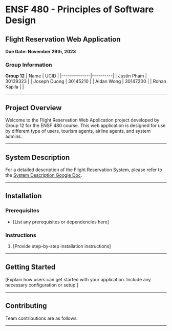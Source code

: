 
# ENSF 480 - Principles of Software Design
## Flight Reservation Web Application

**Due Date: November 29th, 2023**

### Group Information
**Group 12**
| Name         | UCID     |
|--------------|----------|
| Justin Pham  | 30139323 |
| Joseph Duong | 30145210 |
| Aidan Wong   | 30147200 |
| Rohan Kapila |          |

---

## Project Overview

Welcome to the Flight Reservation Web Application project developed by Group 12 for the ENSF 480 course. This web application is designed for use by different type of users, tourism agents, airline agents, and system admins.

---

## System Description
For a detailed description of the Flight Reservation System, please refer to the [System Description Google Doc](https://docs.google.com/document/d/1gUVZPgaqqJ3SIKTWbacnzj1G4kotSuN4hx77lC0c1o0/edit?usp=sharing).

---

## Installation

### Prerequisites
- [List any prerequisites or dependencies here]

### Instructions
1. [Provide step-by-step installation instructions]

---

## Getting Started

[Explain how users can get started with your application. Include any necessary configuration or setup.]

---

## Contributing

Team contributions are as follows:


---
